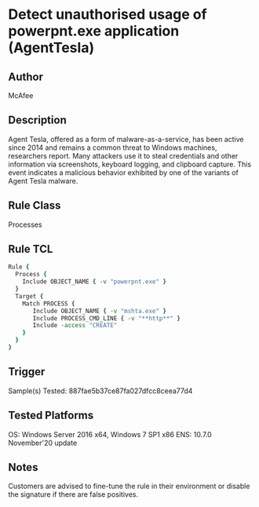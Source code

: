# Detect unauthorised usage of powerpnt.exe application (AgentTesla)

## Author
McAfee

## Description
Agent Tesla, offered as a form of malware-as-a-service, has been active since 2014 and remains a common threat to Windows machines, researchers report. Many attackers use it to steal credentials and other information via screenshots, keyboard logging, and clipboard capture. This event indicates a malicious behavior exhibited by one of the variants of Agent Tesla malware. 

## Rule Class 
Processes

## Rule TCL
```tcl
Rule {
  Process {
    Include OBJECT_NAME { -v "powerpnt.exe" }
  }
  Target {
    Match PROCESS {
       Include OBJECT_NAME { -v "mshta.exe" }
       Include PROCESS_CMD_LINE { -v "**http**" }
       Include -access "CREATE"
    }
  }
}

```

## Trigger
Sample(s) Tested:
887fae5b37ce87fa027dfcc8ceea77d4

## Tested Platforms
OS: Windows Server 2016 x64, Windows 7 SP1 x86
ENS: 10.7.0 November'20 update

## Notes
Customers are advised to fine-tune the rule in their environment or disable the signature if there are false positives.